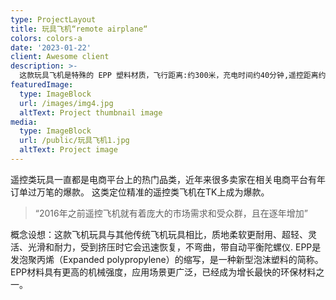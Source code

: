 ```yaml
---
type: ProjectLayout
title: 玩具飞机“remote airplane“
colors: colors-a
date: '2023-01-22'
client: Awesome client
description: >-
  这款玩具飞机是特殊的 EPP 塑料材质，飞行距离:约300米，充电时间约40分钟,遥控距离约15分钟。
featuredImage:
  type: ImageBlock
  url: /images/img4.jpg
  altText: Project thumbnail image
media:
  type: ImageBlock
  url: /public/玩具飞机1.jpg
  altText: Project image
---
```



  遥控类玩具一直都是电商平台上的热门品类，近年来很多卖家在相关电商平台有年订单过万笔的爆款。
  这类定位精准的遥控类飞机在TK上成为爆款。


> “2016年之前遥控飞机就有着庞大的市场需求和受众群，且在逐年增加”

  概念设想：这款飞机玩具与其他传统飞机玩具相比，质地柔软更耐用、超轻、灵活、光滑和耐力，受到挤压时它会迅速恢复，不弯曲，带自动平衡陀螺仪.
  EPP是发泡聚丙烯（Expanded polypropylene）的缩写，是一种新型泡沫塑料的简称。
  EPP材料具有更高的机械强度，应用场景更广泛，已经成为增长最快的环保材料之一。



